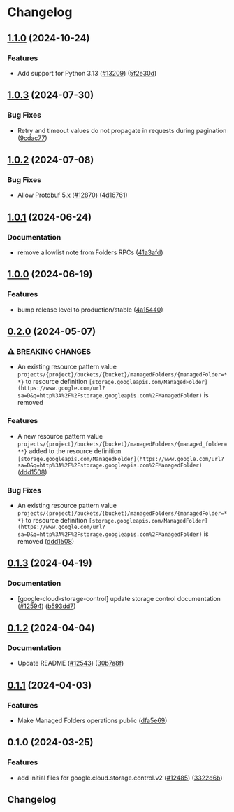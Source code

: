 # Changelog

## [1.1.0](https://github.com/googleapis/google-cloud-python/compare/google-cloud-storage-control-v1.0.3...google-cloud-storage-control-v1.1.0) (2024-10-24)


### Features

* Add support for Python 3.13 ([#13209](https://github.com/googleapis/google-cloud-python/issues/13209)) ([5f2e30d](https://github.com/googleapis/google-cloud-python/commit/5f2e30d62eea6080f5707ee18755f2bb812ad00b))

## [1.0.3](https://github.com/googleapis/google-cloud-python/compare/google-cloud-storage-control-v1.0.2...google-cloud-storage-control-v1.0.3) (2024-07-30)


### Bug Fixes

* Retry and timeout values do not propagate in requests during pagination ([9cdac77](https://github.com/googleapis/google-cloud-python/commit/9cdac77b20a8c9720aa668639e3ca6d1e759a2de))

## [1.0.2](https://github.com/googleapis/google-cloud-python/compare/google-cloud-storage-control-v1.0.1...google-cloud-storage-control-v1.0.2) (2024-07-08)


### Bug Fixes

* Allow Protobuf 5.x ([#12870](https://github.com/googleapis/google-cloud-python/issues/12870)) ([4d16761](https://github.com/googleapis/google-cloud-python/commit/4d16761640dd8e35410b3219b7d675d7668d2f88))

## [1.0.1](https://github.com/googleapis/google-cloud-python/compare/google-cloud-storage-control-v1.0.0...google-cloud-storage-control-v1.0.1) (2024-06-24)


### Documentation

* remove allowlist note from Folders RPCs ([41a3afd](https://github.com/googleapis/google-cloud-python/commit/41a3afda46a7c3f02bff3f92f15cd49daf92083e))

## [1.0.0](https://github.com/googleapis/google-cloud-python/compare/google-cloud-storage-control-v0.2.0...google-cloud-storage-control-v1.0.0) (2024-06-19)


### Features

* bump release level to production/stable ([4a15440](https://github.com/googleapis/google-cloud-python/commit/4a154403f07321af6ea051fa81b58ee2651de34f))

## [0.2.0](https://github.com/googleapis/google-cloud-python/compare/google-cloud-storage-control-v0.1.3...google-cloud-storage-control-v0.2.0) (2024-05-07)


### ⚠ BREAKING CHANGES

* An existing resource pattern value `projects/{project}/buckets/{bucket}/managedFolders/{managedFolder=**}` to resource definition `[storage.googleapis.com/ManagedFolder](https://www.google.com/url?sa=D&q=http%3A%2F%2Fstorage.googleapis.com%2FManagedFolder)` is removed

### Features

* A new resource pattern value `projects/{project}/buckets/{bucket}/managedFolders/{managed_folder=**}` added to the resource definition `[storage.googleapis.com/ManagedFolder](https://www.google.com/url?sa=D&q=http%3A%2F%2Fstorage.googleapis.com%2FManagedFolder)` ([ddd1508](https://github.com/googleapis/google-cloud-python/commit/ddd15081a5fa9f844ffcafbc0136c1cd32582a39))


### Bug Fixes

* An existing resource pattern value `projects/{project}/buckets/{bucket}/managedFolders/{managedFolder=**}` to resource definition `[storage.googleapis.com/ManagedFolder](https://www.google.com/url?sa=D&q=http%3A%2F%2Fstorage.googleapis.com%2FManagedFolder)` is removed ([ddd1508](https://github.com/googleapis/google-cloud-python/commit/ddd15081a5fa9f844ffcafbc0136c1cd32582a39))

## [0.1.3](https://github.com/googleapis/google-cloud-python/compare/google-cloud-storage-control-v0.1.2...google-cloud-storage-control-v0.1.3) (2024-04-19)


### Documentation

* [google-cloud-storage-control] update storage control documentation ([#12594](https://github.com/googleapis/google-cloud-python/issues/12594)) ([b593dd7](https://github.com/googleapis/google-cloud-python/commit/b593dd73c9a909c5df885324954681836492f837))

## [0.1.2](https://github.com/googleapis/google-cloud-python/compare/google-cloud-storage-control-v0.1.1...google-cloud-storage-control-v0.1.2) (2024-04-04)


### Documentation

* Update README ([#12543](https://github.com/googleapis/google-cloud-python/issues/12543)) ([30b7a8f](https://github.com/googleapis/google-cloud-python/commit/30b7a8f3588ce0535a575739851ee8f8be216f73))

## [0.1.1](https://github.com/googleapis/google-cloud-python/compare/google-cloud-storage-control-v0.1.0...google-cloud-storage-control-v0.1.1) (2024-04-03)


### Features

* Make Managed Folders operations public ([dfa5e69](https://github.com/googleapis/google-cloud-python/commit/dfa5e691c175e45c47b00975572add00fd7f3e28))

## 0.1.0 (2024-03-25)


### Features

* add initial files for google.cloud.storage.control.v2 ([#12485](https://github.com/googleapis/google-cloud-python/issues/12485)) ([3322d6b](https://github.com/googleapis/google-cloud-python/commit/3322d6b60679ad4a0a29d835e2ded0ad14e6ce71))

## Changelog
